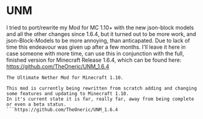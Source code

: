 # UNM
I tried to port/rewrite my Mod for MC 1.10+ with the new json-block models and all the other changes since 1.6.4, but it turned out to be more work, and json-Block-Models to be more annoying, than anticapated. Due to lack of time this endeavour was given up after a few months.
I'll leave it here in case someone with more time, can use this in conjunction with the full, finished version for Minecraft Release 1.6.4, which can be found here: https://github.com/TheOneric/UNM_1.6.4

```
The Ultimate Nether Mod for Minecraft 1.10.

This mod is currently being rewritten from scratch adding and changing some features and updating to Minecraft 1.10.
In it's current state it is far, really far, away from being complete or even a beta status.
```https://github.com/TheOneric/UNM_1.6.4
